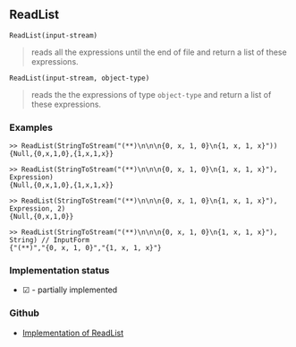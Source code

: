 ## ReadList

```
ReadList(input-stream)
```

> reads all the expressions until the end of file and return a list of these expressions.

```
ReadList(input-stream, object-type)
```

> reads the the expressions of type `object-type` and return a list of these expressions.

### Examples

``` 
>> ReadList(StringToStream("(**)\n\n\n{0, x, 1, 0}\n{1, x, 1, x}")) 
{Null,{0,x,1,0},{1,x,1,x}} 

>> ReadList(StringToStream("(**)\n\n\n{0, x, 1, 0}\n{1, x, 1, x}"), Expression) 
{Null,{0,x,1,0},{1,x,1,x}} 

>> ReadList(StringToStream("(**)\n\n\n{0, x, 1, 0}\n{1, x, 1, x}"), Expression, 2) 
{Null,{0,x,1,0}} 

>> ReadList(StringToStream("(**)\n\n\n{0, x, 1, 0}\n{1, x, 1, x}"), String) // InputForm 
{"(**)","{0, x, 1, 0}","{1, x, 1, x}"}
```

### Implementation status

* &#x2611; - partially implemented

### Github

* [Implementation of ReadList](https://github.com/axkr/symja_android_library/blob/master/symja_android_library/matheclipse-core/src/main/java/org/matheclipse/core/builtin/FileFunctions.java#L1212) 
